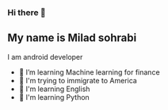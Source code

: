 ### Hi there 👋
## My name is Milad sohrabi
I am android developer

- 🔭 I’m learning Machine learning for finance
- 🔭 I'm trying to immigrate to America
- 🌱 I'm learning English
- 🌱 I'm learning Python


<!--
**FirstVoyager/FirstVoyager** is a ✨ _special_ ✨ repository because its `README.md` (this file) appears on your GitHub profile.

Here are some ideas to get you started:

- 🔭 I’m currently working on ...
- 🌱 I’m currently learning ...
- 👯 I’m looking to collaborate on ...
- 🤔 I’m looking for help with ...
- 💬 Ask me about ...
- 📫 How to reach me: ...
- 😄 Pronouns: ...
- ⚡ Fun fact: ...
-->
